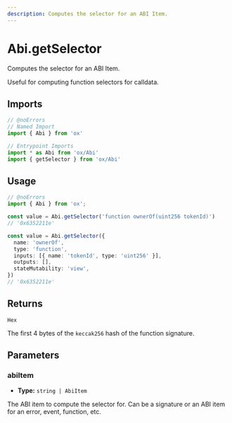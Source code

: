 ```yaml
---
description: Computes the selector for an ABI Item.
---
```


# Abi.getSelector

Computes the selector for an ABI Item.

Useful for computing function selectors for calldata.

## Imports

```ts twoslash
// @noErrors
// Named Import 
import { Abi } from 'ox'

// Entrypoint Imports
import * as Abi from 'ox/Abi'
import { getSelector } from 'ox/Abi'
```

## Usage

```ts twoslash
// @noErrors
import { Abi } from 'ox';

const value = Abi.getSelector('function ownerOf(uint256 tokenId)')
// '0x6352211e'

const value = Abi.getSelector({
  name: 'ownerOf',
  type: 'function',
  inputs: [{ name: 'tokenId', type: 'uint256' }],
  outputs: [],
  stateMutability: 'view',
})
// '0x6352211e'
```

## Returns

`Hex`

The first 4 bytes of the `keccak256` hash of the function signature.

## Parameters

### abiItem

- **Type:** `string | AbiItem`

The ABI item to compute the selector for. Can be a signature or an ABI item for an error, event, function, etc.